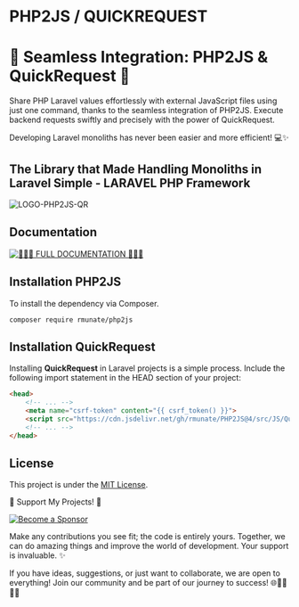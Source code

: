 # PHP2JS / QUICKREQUEST

# 🚀 Seamless Integration: PHP2JS & QuickRequest 🚀

Share PHP Laravel values effortlessly with external JavaScript files using just one command, thanks to the seamless integration of PHP2JS. Execute backend requests swiftly and precisely with the power of QuickRequest.

Developing Laravel monoliths has never been easier and more efficient! 💻✨

## The Library that Made Handling Monoliths in Laravel Simple - LARAVEL PHP Framework

![LOGO-PHP2JS-QR](https://github.com/rmunate/PHP2JS/assets/91748598/9b1efced-bd6b-494a-8f70-8e77e0fd0a84)

## Documentation
[![📖📖📖 **FULL DOCUMENTATION** 📖📖📖](https://img.shields.io/badge/FULL%20DOCUMENTATION-Visit%20Here-blue?style=for-the-badge)](https://rmunate.github.io/PHP2JS/)

## Installation PHP2JS
To install the dependency via Composer.

```shell
composer require rmunate/php2js
```

## Installation QuickRequest
Installing **QuickRequest** in Laravel projects is a simple process. Include the following import statement in the HEAD section of your project:

```html
<head>
    <!-- ... -->
    <meta name="csrf-token" content="{{ csrf_token() }}">
    <script src="https://cdn.jsdelivr.net/gh/rmunate/PHP2JS@4/src/JS/QuickRequest/QuickRequest.min.js"></script>
    <!-- ... -->
</head>
```

## License
This project is under the [MIT License](https://choosealicense.com/licenses/mit/).

🌟 Support My Projects! 🚀

[![Become a Sponsor](https://img.shields.io/badge/-Become%20a%20Sponsor-blue?style=for-the-badge&logo=github)](https://github.com/sponsors/rmunate)

Make any contributions you see fit; the code is entirely yours. Together, we can do amazing things and improve the world of development. Your support is invaluable. ✨

If you have ideas, suggestions, or just want to collaborate, we are open to everything! Join our community and be part of our journey to success! 🌐👩‍💻👨‍💻
